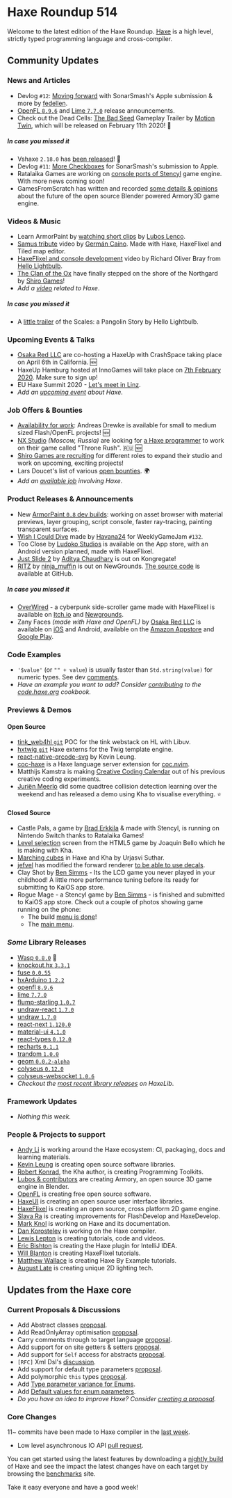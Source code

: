 [_template]: ../templates/roundup.html
[date]: / "2020-01-30 09:31:00"
[modified]: / "2020-01-30 10:25:00"
[published]: / "2020-01-30 12:00:00"
[description]: / "The latest news covering the Haxe community, featuring upcoming talks, the latest HaxeLib releases, game previews and lots more!"
[contributor]: https://twitter.com/teormech "Alexander Hohlov"

# Haxe Roundup 514

Welcome to the latest edition of the Haxe Roundup. [Haxe](http://haxe.org/?ref=haxe.io) is a high level, strictly typed programming language and cross-compiler.

## Community Updates

### News and Articles

- Devlog `#12`: [Moving forward](https://www.pixelpajamastudios.com/blog/devlog-12-moving-forward) with SonarSmash's Apple submission & more by [fedellen](https://twitter.com/fedellen/status/1221892371966758915).
- [OpenFL `8.9.6`](https://community.openfl.org/t/openfl-8-9-6-release/12264) and [Lime `7.7.0`](https://community.openfl.org/t/lime-7-7-0-released/12263) release announcements.
- Check out the Dead Cells: [The Bad Seed](https://www.youtube.com/watch?v=mdNovVWIPt0&feature=emb_logo) Gameplay Trailer by [Motion Twin](https://twitter.com/motiontwin/status/1222566816456769539), which will be released on February 11th 2020! :star2:

##### _In case you missed it_

- Vshaxe `2.18.0` has [been released](https://github.com/vshaxe/vshaxe/blob/master/CHANGELOG.md#2180-january-19-2020)! :star2:
- Devlog `#11`: [More Checkboxes](https://www.pixelpajamastudios.com/blog/devlog-11-more-checkboxes) for SonarSmash's submission to Apple.
- Ratalaika Games are working on [console ports of Stencyl](https://twitter.com/ratalaika/status/1219684001348308998) game engine. With more news coming soon!
- GamesFromScratch has written and recorded [some details & opinions](https://www.gamefromscratch.com/post/2020/01/21/The-Future-Of-Armory-Engine.aspx) about the future of the open source Blender powered Armory3D game engine.

### Videos & Music

- Learn ArmorPaint by [watching short clips](https://armorpaint.org/howto) by [Lubos Lenco](https://twitter.com/luboslenco/status/1220381723646660608).
- [Samus tribute](https://www.youtube.com/watch?v=AM8HoyieYH8) video by [Germán Caíno](https://twitter.com/CodingIndie/status/1221978292930170882). Made with Haxe, HaxeFlixel and Tiled map editor.
- [HaxeFlixel and console development](https://www.youtube.com/watch?v=1CszWDunrfE) video by Richard Oliver Bray from [Hello Lightbulb](https://twitter.com/hello_lightbulb).
- [The Clan of the Ox](https://www.youtube.com/watch?v=JYFhdrTPmpM) have finally stepped on the shore of the Northgard by [Shiro Games](https://twitter.com/shirogames/status/1222528750614732804)!
- _Add a [video](https://github.com/skial/haxe.io/labels/video) related to Haxe_.

##### _In case you missed it_

- A [little trailer](https://twitter.com/hello_lightbulb/status/1217866888220434433) of the Scales: a Pangolin Story by Hello Lightbulb.

### Upcoming Events & Talks

- [Osaka Red LLC](https://twitter.com/osakared/status/1221662230426660866) are co-hosting a HaxeUp with CrashSpace taking place on April 6th in California. :new:
- HaxeUp Hamburg hosted at InnoGames will take place on [7th February 2020](https://community.haxe.org/t/haxeup-hamburg-7th-february-2020/2218/1). Make sure to sign up!
- EU Haxe Summit 2020 - [Let's meet in Linz](https://community.haxe.org/t/eu-haxe-summit-2020-lets-meet-in-linz/2114).
- _Add an [upcoming event](https://github.com/skial/haxe.io/labels/events) about Haxe._

### Job Offers & Bounties

- [Availability for work](https://community.openfl.org/t/project-request-availability-for-small-to-medium-sized-flash-openfl-projects/12259): Andreas Drewke is available for small to medium sized Flash/OpenFL projects! :new:
- [NX Studio](https://studionx.ru/) _(Moscow, Russia)_ are looking for [a Haxe programmer](https://hh.ru/vacancy/35432606) to work on their game called "Throne Rush". :ru: :new:
- [Shiro Games are recruiting](https://twitter.com/ncannasse/status/1166704326485651457) for different roles to expand their studio and work on upcoming, exciting projects!
- Lars Doucet's list of various [open bounties](https://github.com/larsiusprime/larsBounties/issues). :earth_africa:
- _Add an [available job](https://github.com/skial/haxe.io/labels/jobs) involving Haxe_.

### Product Releases & Announcements

- New [ArmorPaint `0.8` dev builds](https://twitter.com/luboslenco/status/1222511092045434881): working on asset browser with material previews, layer grouping, script console, faster ray-tracing, painting transparent surfaces.
- [Wish I Could Dive](https://havana24.itch.io/wish-i-could-dive) made by [Havana24](https://twitter.com/hav24/status/1220404536025796611) for WeeklyGameJam `#132`.
- Too Close by [Ludoko Studios](https://twitter.com/ludoko/status/1222371472401936384) is available on the App store, with an Android version planned, made with HaxeFlixel.
- [Just Slide 2](https://www.kongregate.com/games/AdityaChaudhary/just-slide-2) by [Aditya Chaudhary](https://twitter.com/AdityaGameDev/status/1209080341001932801) is out on Kongregate!
- [RITZ](https://www.newgrounds.com/portal/view/746874) by [ninja_muffin](https://twitter.com/ninja_muffin99/status/1221217323354210306) is out on NewGrounds. [The source code](https://github.com/ninjamuffin99/actualPixelDay2020) is available at GitHub.

##### _In case you missed it_

- [OverWired](https://alont.itch.io/overwired) - a cyberpunk side-scroller game made with HaxeFlixel is available on [Itch.io](https://alont.itch.io/overwired) and [Newgrounds](https://www.newgrounds.com/portal/view/744578).
- Zany Faces _(made with Haxe and OpenFL)_ by [Osaka Red LLC](https://twitter.com/osakared/status/1218349516069339136) is available on [iOS](https://apps.apple.com/app/id1058255102) and Android, available on the [Amazon Appstore](https://www.amazon.com/gp/product/B083ZPTMRT) and [Google Play](https://play.google.com/store/apps/details?id=com.osakared.zanyfaces).

### Code Examples

- `'$value'` (or `"" + value`) is usually faster than `Std.string(value)` for numeric types. See dev [comments](https://community.haxe.org/t/string-formatting-ex-ints-space-padded-width-3/2229/4).
- _Have an example you want to add? Consider [contributing](https://github.com/HaxeFoundation/code-cookbook#contributing-articles) to the [code.haxe.org](https://code.haxe.org/) cookbook._

### Previews & Demos

#### Open Source

- [tink_web4hl `git`](https://github.com/piboistudios/tink_web4hl) POC for the tink webstack on HL with Libuv.
- [hxtwig `git`](https://github.com/CagetteNet/hxtwig/) Haxe externs for the Twig template engine.
- [react-native-qrcode-svg](https://github.com/haxe-react/react-native-qrcode-svg) by Kevin Leung.
- [coc-haxe](https://github.com/vantreeseba/coc-haxe) is a Haxe language server extension for [coc.nvim](https://github.com/neoclide/coc.nvim).
- Matthijs Kamstra is making [Creative Coding Calendar](https://twitter.com/MatthijsKamstra/status/1220679755298680839) out of his previous creative coding experiments.
- [Juriën Meerlo](https://twitter.com/codescapade/status/1221906857247244289) did some quadtree collision detection learning over the weekend and has released a demo using Kha to visualise everything. :star:

#### Closed Source

- Castle Pals, a game by [Brad Erkkila](https://twitter.com/braderkkila/status/1220732444346929153) & made with Stencyl, is running on Nintendo Switch thanks to Ratalaika Games!
- [Level selection](https://twitter.com/JoaquinBelloD/status/1221255813542633472) screen from the HTML5 game by Joaquin Bello which he is making with Kha.
- [Marching cubes](https://twitter.com/UrjasviS/status/1221515310647402496) in Haxe and Kha by Urjasvi Suthar.
- [jefvel](https://twitter.com/jefvel) has modified the forward renderer [to be able to use decals](https://media.discordapp.net/attachments/501408700142059520/671012613005508619/GQGhJs5.png).
- Clay Shot by [Ben Simms](https://twitter.com/zerosimms/status/1222789079118635009) - Its the LCD game you never played in your childhood! A little more performance tuning before its ready for submitting to KaiOS app store.
- Rogue Mage - a Stencyl game by [Ben Simms](https://twitter.com/zerosimms/status/1221786191080628225) - is finished and submitted to KaiOS app store. Check out a couple of photos showing game running on the phone:
    * The build [menu is done](https://twitter.com/zerosimms/status/1221125810221875200)!
    * The [main menu](https://twitter.com/zerosimms/status/1221553291278069767).

### _Some_ Library Releases

- [Wasp `0.8.0`](https://lib.haxe.org/p/Wasp) :star2:
- [knockout.hx `3.3.1`](https://lib.haxe.org/p/knockout.hx)
- [fuse `0.0.55`](https://lib.haxe.org/p/fuse)
- [hxArduino `1.2.2`](https://lib.haxe.org/p/hxArduino)
- [openfl `8.9.6`](https://lib.haxe.org/p/openfl)
- [lime `7.7.0`](https://lib.haxe.org/p/lime)
- [flump-starling `1.0.7`](https://lib.haxe.org/p/flump-starling)
- [undraw-react `1.7.0`](https://lib.haxe.org/p/undraw-react)
- [undraw `1.7.0`](https://lib.haxe.org/p/undraw)
- [react-next `1.120.0`](https://lib.haxe.org/p/react-next)
- [material-ui `4.1.0`](https://lib.haxe.org/p/material-ui)
- [react-types `0.12.0`](https://lib.haxe.org/p/react-types)
- [recharts `0.1.1`](https://lib.haxe.org/p/recharts)
- [trandom `1.0.0`](https://lib.haxe.org/p/trandom)
- [geom `0.0.2-alpha`](https://lib.haxe.org/p/geom)
- [colyseus `0.12.0`](https://lib.haxe.org/p/colyseus)
- [colyseus-websocket `1.0.6`](https://lib.haxe.org/p/colyseus-websocket)
- _Checkout the [most recent library releases](https://lib.haxe.org/recent/) on HaxeLib_.

### Framework Updates

- _Nothing this week._

### People & Projects to support

- [Andy Li](https://github.com/users/andyli/sponsorship) is working around the Haxe ecosystem: CI, packaging, docs and learning materials.
- [Kevin Leung](https://www.patreon.com/kevinresol) is creating open source software libraries.
- [Robert Konrad](https://www.patreon.com/RobDangerous), the Kha author, is creating Programming Toolkits.
- [Lubos & contributors](https://armory3d.org/fund) are creating Armory, an open source 3D game engine in Blender.
- [OpenFL](https://www.patreon.com/openfl) is creating free open source software.
- [HaxeUI](https://www.patreon.com/haxeui) is creating an open source user interface libraries.
- [HaxeFlixel](https://www.patreon.com/haxeflixel) is creating an open source, cross platform 2D game engine.
- [Slava Ra](https://www.patreon.com/slavara) is creating improvements for FlashDevelop and HaxeDevelop.
- [Mark Knol](https://www.patreon.com/markknol) is working on Haxe and its documentation.
- [Dan Korostelev](https://www.patreon.com/nadako) is working on the Haxe compiler.
- [Lewis Lepton](https://www.patreon.com/lewislepton) is creating tutorials, code and videos.
- [Eric Bishton](https://www.patreon.com/EricBishton) is creating the Haxe plugin for IntelliJ IDEA.
- [Will Blanton](https://www.patreon.com/x01010111) is creating HaxeFlixel tutorials.
- [Matthew Wallace](https://www.patreon.com/haxeexamples) is creating Haxe By Example tutorials.
- [August Late](https://www.patreon.com/augustlate) is creating unique 2D lighting tech.

## Updates from the Haxe core

### Current Proposals & Discussions

- Add Abstract classes [proposal](https://github.com/HaxeFoundation/haxe-evolution/pull/69).
- Add ReadOnlyArray optimisation [proposal](https://github.com/HaxeFoundation/haxe-evolution/pull/68).
- Carry comments through to target language [proposal](https://github.com/HaxeFoundation/haxe-evolution/pull/65).
- Add support for on site getters & setters [proposal](https://github.com/HaxeFoundation/haxe-evolution/pull/63).
- Add support for `Self` access for abstracts [proposal](https://github.com/HaxeFoundation/haxe-evolution/pull/62).
- `[RFC]` Xml Dsl's [discussion](https://github.com/HaxeFoundation/haxe-evolution/issues/60).
- Add support for default type parameters [proposal](https://github.com/HaxeFoundation/haxe-evolution/pull/50).
- Add polymorphic `this` types [proposal](https://github.com/HaxeFoundation/haxe-evolution/pull/36).
- Add [Type parameter variance for Enums](https://github.com/HaxeFoundation/haxe-evolution/pull/28).
- Add [Default values for enum parameters](https://github.com/HaxeFoundation/haxe-evolution/issues/27).
- _Do you have an idea to improve Haxe? Consider [creating a proposal]._

### Core Changes

11~ commits have been made to Haxe compiler in the [last week].

- Low level asynchronous IO API [pull request](https://github.com/HaxeFoundation/haxe/pull/9111).

You can get started using the latest features by downloading a [nightly build] of Haxe and see the impact the latest changes have on each target by browsing the [benchmarks] site.

Take it easy everyone and have a good week!

[benchmarks]: https://benchs.haxe.org/
[nightly build]: http://build.haxe.org
[creating a proposal]: https://github.com/HaxeFoundation/haxe-evolution
[last week]: https://github.com/issues?utf8=%E2%9C%93&q=closed%3A2020-01-23..2020-01-30+org%3Ahaxefoundation+is%3Aclosed+
